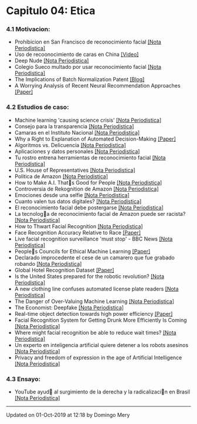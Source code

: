 
# Capitulo 04: Etica
### 4.1 Motivacion:
* Prohibicion en San Francisco de reconocimiento facial [[Nota Periodistica]](https://edition.cnn.com/2019/07/17/tech/cities-ban-facial-recognition)
* Uso de recoonocimiento de caras en China [[Video]](https://www.youtube.com/watch?v=lH2gMNrUuEY)
* Deep Nude [[Nota Periodistica]](https://www.vice.com/en_us/article/kzm59x/deepnude-app-creates-fake-nudes-of-any-woman)
* Colegio Sueco multado por usar reconocimiento facial [[Nota Periodistica]](https://www.emol.com/noticias/Tendencias/2019/09/05/960329/Reconocimiento-Facial-Colegios.html)
* The Implications of Batch Normalization Patent [[Blog]](https://community.ibm.com/community/user/datascience/viewdocument/the-implications-of-googles-batch)
* A Worrying Analysis of Recent Neural Recommendation Approaches [[Paper]](https://arxiv.org/abs/1907.06902v1)
### 4.2 Estudios de caso:
* Machine learning 'causing science crisis' [[Nota Periodistica]](https://www.bbc.co.uk/news/amp/science-environment-47267081)
* Consejo para la transparencia [[Nota Periodistica]](https://www.theclinic.cl/2019/07/17/consejo-para-la-transparencia-pego-el-grito-en-el-cielo-y-alerta-sobre-los-riesgos-de-envejecer-tu-rostro-con-faceapp/)
* Camaras en el Instituto Nacional [[Nota Periodistica]](https://www.eldinamo.cl/nacional/2019/07/13/asi-funcionan-las-camaras-de-vigilancia-que-se-instalaron-en-el-instituto-nacional/)
* Why a Right to Explanation of Automated Decision-Making [[Paper]](https://academic.oup.com/idpl/article-pdf/doi/10.1093/idpl/ipx005/17932196/ipx005.pdf)
* Algoritmos vs. Delicuencia [[Nota Periodistica]](https://www.theclinic.cl/2019/07/25/batallas-3-0-inteligencia-artificial-y-algoritmos-versus-delincuencia-en-chile/)
* Aplicaciones y datos personales [[Nota Periodistica]](https://www.latercera.com/opinion/noticia/aplicaciones-datos-personales/)
* Tu rostro entrena herramientas de reconocimiento facial [[Nota Periodistica]](https://www.nytimes.com/es/2019/07/15/reconocimiento-facial-tecnologia)
* U.S. House of Representatives [[Nota Periodistica]](https://oversight.house.gov/legislation/hearings/facial-recognition-technology-part-1-its-impact-on-our-civil-rights-and)
* Politica de Amazon [[Nota Periodistica]](https://aws.amazon.com/rekognition/the-facts-on-facial-recognition-with-artificial-intelligence)
* How to Make A.I. Thats Good for People [[Nota Periodistica]](https://www.nytimes.com/2018/03/07/opinion/artificial-intelligence-human.html)
* Controversia de Rekognition de Amazon [[Nota Periodistica]](https://www.nytimes.com/2019/05/20/technology/amazon-facial-recognition.html)
* Emociones desde una selfie [[Nota Periodistica]](https://thenextweb.com/artificial-intelligence/2019/07/30/this-ai-detects-11-types-of-emotions-from-a-selfie/)
* Cuanto valen tus datos digitales? [[Nota Periodistica]](https://www.nytimes.com/es/2019/07/29/proteccion-datos-facebook-google)
* El reconocimiento facial debe postergarse [[Nota Periodistica]](https://www.nytimes.com/es/2019/05/21/reconocimiento-facial-privacidad)
* La tecnologa de reconocimiento facial de Amazon puede ser racista? [[Nota Periodistica]](https://www.nytimes.com/es/2018/07/27/amazon-rekogniton-aclu)
* How to Thwart Facial Recognition [[Nota Periodistica]](https://www.nytimes.com/2019/07/30/magazine/how-to-thwart-facial-recognition.html)
* Face Recognition Accuracy Relative to Race [[Paper]](https://github.com/domingomery/vision/blob/master/clases/Cap04_Etica/papers/FaceRecognition_Race.pdf)
* Live facial recognition surveillance 'must stop' - BBC News [[Nota Periodistica]](https://www.bbc.co.uk/news/amp/technology-49726101)
* Peoples Councils for Ethical Machine Learning [[Paper]](https://journals.sagepub.com/doi/pdf/10.1177/2056305118768303)
* Declarado improcedente el cese de un camarero que fue grabado robando [[Nota Periodistica]](https://cincodias.elpais.com/cincodias/2019/09/17/legal/1568727912_844758.amp.html)
* Global Hotel Recognition Dataset [[Paper]](https://github.com/domingomery/vision/blob/master/clases/Cap04_Etica/papers/GlobalHotelRecognition.pdf)
* Is the United States prepared for the robotic revolution? [[Nota Periodistica]](https://www.machinedesign.com/robotics/world-has-embraced-robots-so-should-us)
* A new clothing line confuses automated license plate readers [[Nota Periodistica]](https://www.technologyreview.com/f/614175/a-new-clothing-line-confuses-automated-license-plate-readers/)
* The Danger of Over-Valuing Machine Learning [[Nota Periodistica]](https://www.forbes.com/sites/cognitiveworld/2019/08/14/the-danger-of-over-valuing-machine-learning/)
* The Economist: Deepfake [[Nota Periodistica]](https://amp.economist.com/the-economist-explains/2019/08/07/what-is-a-deepfake)
* Real-time object detection towards high power efficiency [[Paper]](https://ieeexplore.ieee.org/document/8342100)
* Facial Recognition System for Getting Drunk More Efficiently Is Coming [[Nota Periodistica]](https://gizmodo.com/facial-recognition-system-for-getting-drunk-more-effici-1836883374)
* Where might facial recognition be able to reduce wait times? [[Nota Periodistica]](https://www.govtech.com/question-of-the-day/Question-of-the-Day-for-08022019.html)
* Un experto en inteligencia artificial quiere detener a los robots asesinos [[Nota Periodistica]](https://www.nytimes.com/es/2019/08/02/toby-walsh-inteligencia-artificial)
* Privacy and freedom of expression in the age of Artificial Intelligence [[Nota Periodistica]](https://www.skimtechnologies.com/privacy-and-freedom-of-expression-in-ai/index.html)
### 4.3 Ensayo:
* YouTube ayud al surgimiento de la derecha y la radicalizacin en Brasil [[Nota Periodistica]](https://www.nytimes.com/es/2019/08/14/espanol/america-latina/brasil-bolsonaro-youtube.html?smid=tw-espanol&smtyp=cur)
---


Updated on 01-Oct-2019 at 12:18 by Domingo Mery
